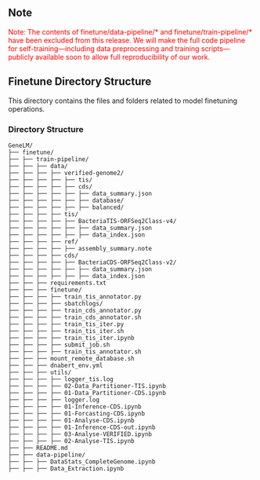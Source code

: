 ## Note

<div style="color: red;">Note: The contents of finetune/data-pipeline/* and finetune/train-pipeline/* have been excluded from this release. We will make the full code pipeline for self-training—including data preprocessing and training scripts—publicly available soon to allow full reproducibility of our work.</div>

## Finetune Directory Structure

This directory contains the files and folders related to model finetuning operations.

### Directory Structure

```log
GeneLM/
├── finetune/
├── ├── train-pipeline/
├── ├── ├── data/
├── ├── ├── ├── verified-genome2/
├── ├── ├── ├── ├── tis/
├── ├── ├── ├── ├── cds/
├── ├── ├── ├── ├── ├── data_summary.json
├── ├── ├── ├── ├── ├── database/
├── ├── ├── ├── ├── ├── balanced/
├── ├── ├── ├── tis/
├── ├── ├── ├── ├── BacteriaTIS-ORFSeq2Class-v4/
├── ├── ├── ├── ├── ├── data_summary.json
├── ├── ├── ├── ├── ├── data_index.json
├── ├── ├── ├── ref/
├── ├── ├── ├── ├── assembly_summary.note
├── ├── ├── ├── cds/
├── ├── ├── ├── ├── BacteriaCDS-ORFSeq2Class-v2/
├── ├── ├── ├── ├── ├── data_summary.json
├── ├── ├── ├── ├── ├── data_index.json
├── ├── ├── requirements.txt
├── ├── ├── finetune/
├── ├── ├── ├── train_tis_annotator.py
├── ├── ├── ├── sbatchlogs/
├── ├── ├── ├── train_cds_annotator.py
├── ├── ├── ├── train_cds_annotator.sh
├── ├── ├── ├── train_tis_iter.py
├── ├── ├── ├── train_tis_iter.sh
├── ├── ├── ├── train_tis_iter.ipynb
├── ├── ├── ├── submit_job.sh
├── ├── ├── ├── train_tis_annotator.sh
├── ├── ├── mount_remote_database.sh
├── ├── ├── dnabert_env.yml
├── ├── ├── utils/
├── ├── ├── ├── logger_tis.log
├── ├── ├── ├── 02-Data_Partitioner-TIS.ipynb
├── ├── ├── ├── 01-Data_Partitioner-CDS.ipynb
├── ├── ├── ├── logger.log
├── ├── ├── ├── 01-Inference-CDS.ipynb
├── ├── ├── ├── 01-Forcasting-CDS.ipynb
├── ├── ├── ├── 01-Analyse-CDS.ipynb
├── ├── ├── ├── 01-Inference-CDS-out.ipynb
├── ├── ├── ├── 03-Analyse-VERIFIED.ipynb
├── ├── ├── ├── 02-Analyse-TIS.ipynb
├── ├── README.md
├── ├── data-pipeline/
├── ├── ├── DataStats_CompleteGenome.ipynb
├── ├── ├── Data_Extraction.ipynb
```